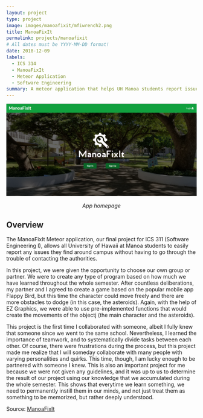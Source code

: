 ```yaml
---
layout: project
type: project
image: images/manoafixit/mfiwrench2.png
title: ManoaFixIt
permalink: projects/manoafixit
# All dates must be YYYY-MM-DD format!
date: 2018-12-09
labels:
  - ICS 314
  - ManoaFixIt
  - Meteor Application
  - Software Engineering
summary: A meteor application that helps UH Manoa students report issues around campus very efficiently.
---
```


<img class="ui medium center rounded image" src="../images/manoafixit/m3landing.PNG">
<p align="center"> <i>App homepage</i> <p>

## Overview

The ManoaFixIt Meteor application, our final project for ICS 311 (Software Engineering I), allows all University of Hawaii at Manoa students to easily report any issues they find around campus without having to go through the trouble of contacting the authorities.

In this project, we were given the opportunity to choose our own group or partner. We were to create any type of program based on how much we have learned throughout the whole semester. After countless deliberations, my partner and I agreed to create a game based on the popular mobile app Flappy Bird, but this time the character could move freely and there are more obstacles to dodge (in this case, the asteroids). Again, with the help of EZ Graphics, we were able to use pre-implemented functions that would create the movements of the objectj (the main character and the asteroids).

This project is the first time I collaborated with someone, albeit I fully knew that someone since we went to the same school. Nevertheless, I learned the importance of teamwork, and to systematically divide tasks between each other. Of course, there were frustrations during the process, but this project made me realize that I will someday collaborate with many people with varying personalities and quirks. This time, though, I am lucky enough to be partnered with someone I knew. This is also an important project for me because we were not given any guidelines, and it was up to us to determine the result of our project using our knowledge that we accumulated during the whole semester. This shows that everytime we learn something, we need to permanently instill them in our minds, and not just treat them as something to be memorized, but rather deeply understood.

Source: <a href="https://github.com/manoafixit/manoafixit/tree/master"><i class="large github icon"></i>ManoaFixIt</a>
